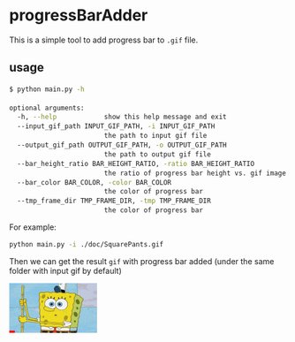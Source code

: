# progressBarAdder

This is a simple tool to add progress bar to `.gif` file.

## usage

```bash
$ python main.py -h

optional arguments:
  -h, --help            show this help message and exit
  --input_gif_path INPUT_GIF_PATH, -i INPUT_GIF_PATH
                        the path to input gif file
  --output_gif_path OUTPUT_GIF_PATH, -o OUTPUT_GIF_PATH
                        the path to output gif file
  --bar_height_ratio BAR_HEIGHT_RATIO, -ratio BAR_HEIGHT_RATIO
                        the ratio of progress bar height vs. gif image height
  --bar_color BAR_COLOR, -color BAR_COLOR
                        the color of progress bar
  --tmp_frame_dir TMP_FRAME_DIR, -tmp TMP_FRAME_DIR
                        the color of progress bar
```

For example:
```bash
python main.py -i ./doc/SquarePants.gif

```
Then we can get the result `gif` with progress bar added (under the same folder with input gif by default)

![](./doc/SquarePants_res.gif)